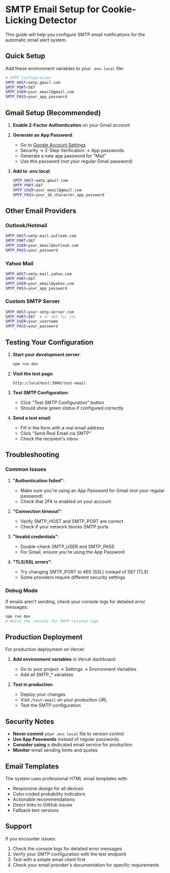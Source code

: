 # SMTP Email Setup for Cookie-Licking Detector

This guide will help you configure SMTP email notifications for the automatic email alert system.

## Quick Setup

Add these environment variables to your `.env.local` file:

```bash
# SMTP Configuration
SMTP_HOST=smtp.gmail.com
SMTP_PORT=587
SMTP_USER=your_email@gmail.com
SMTP_PASS=your_app_password
```

## Gmail Setup (Recommended)

1. **Enable 2-Factor Authentication** on your Gmail account
2. **Generate an App Password**:
   - Go to [Google Account Settings](https://myaccount.google.com/)
   - Security → 2-Step Verification → App passwords
   - Generate a new app password for "Mail"
   - Use this password (not your regular Gmail password)

3. **Add to .env.local**:
   ```bash
   SMTP_HOST=smtp.gmail.com
   SMTP_PORT=587
   SMTP_USER=your_email@gmail.com
   SMTP_PASS=your_16_character_app_password
   ```

## Other Email Providers

### Outlook/Hotmail
```bash
SMTP_HOST=smtp-mail.outlook.com
SMTP_PORT=587
SMTP_USER=your_email@outlook.com
SMTP_PASS=your_password
```

### Yahoo Mail
```bash
SMTP_HOST=smtp.mail.yahoo.com
SMTP_PORT=587
SMTP_USER=your_email@yahoo.com
SMTP_PASS=your_app_password
```

### Custom SMTP Server
```bash
SMTP_HOST=your-smtp-server.com
SMTP_PORT=587  # or 465 for SSL
SMTP_USER=your_username
SMTP_PASS=your_password
```

## Testing Your Configuration

1. **Start your development server**:
   ```bash
   npm run dev
   ```

2. **Visit the test page**:
   ```
   http://localhost:3000/test-email
   ```

3. **Test SMTP Configuration**:
   - Click "Test SMTP Configuration" button
   - Should show green status if configured correctly

4. **Send a test email**:
   - Fill in the form with a real email address
   - Click "Send Real Email via SMTP"
   - Check the recipient's inbox

## Troubleshooting

### Common Issues

1. **"Authentication failed"**:
   - Make sure you're using an App Password for Gmail (not your regular password)
   - Check that 2FA is enabled on your account

2. **"Connection timeout"**:
   - Verify SMTP_HOST and SMTP_PORT are correct
   - Check if your network blocks SMTP ports

3. **"Invalid credentials"**:
   - Double-check SMTP_USER and SMTP_PASS
   - For Gmail, ensure you're using the App Password

4. **"TLS/SSL errors"**:
   - Try changing SMTP_PORT to 465 (SSL) instead of 587 (TLS)
   - Some providers require different security settings

### Debug Mode

If emails aren't sending, check your console logs for detailed error messages:

```bash
npm run dev
# Watch the console for SMTP-related logs
```

## Production Deployment

For production deployment on Vercel:

1. **Add environment variables** in Vercel dashboard:
   - Go to your project → Settings → Environment Variables
   - Add all SMTP_* variables

2. **Test in production**:
   - Deploy your changes
   - Visit `/test-email` on your production URL
   - Test the SMTP configuration

## Security Notes

- **Never commit** your `.env.local` file to version control
- **Use App Passwords** instead of regular passwords
- **Consider using** a dedicated email service for production
- **Monitor** email sending limits and quotas

## Email Templates

The system uses professional HTML email templates with:
- Responsive design for all devices
- Color-coded probability indicators
- Actionable recommendations
- Direct links to GitHub issues
- Fallback text versions

## Support

If you encounter issues:
1. Check the console logs for detailed error messages
2. Verify your SMTP configuration with the test endpoint
3. Test with a simple email client first
4. Check your email provider's documentation for specific requirements
